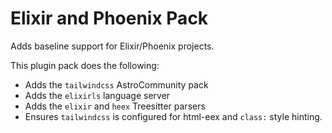 # Elixir and Phoenix Pack

Adds baseline support for Elixir/Phoenix projects.

This plugin pack does the following:

- Adds the `tailwindcss` AstroCommunity pack
- Adds the `elixirls` language server
- Adds the `elixir` and `heex` Treesitter parsers
- Ensures `tailwindcss` is configured for html-eex and `class:` style hinting.
